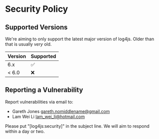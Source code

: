 # Security Policy

## Supported Versions

We're aiming to only support the latest major version of log4js. Older than that is usually _very_ old.

| Version | Supported          |
| ------- | ------------------ |
| 6.x     | :white_check_mark: |
| < 6.0   | :x:                |

## Reporting a Vulnerability

Report vulnerabilities via email to:

- Gareth Jones <gareth.nomiddlename@gmail.com>
- Lam Wei Li <lam_wei_li@hotmail.com>

Please put "[log4js:security]" in the subject line. We will aim to respond within a day or two.
